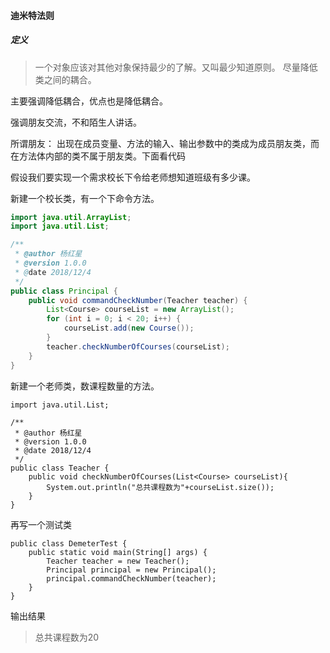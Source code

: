 #### 迪米特法则
##### 定义
> 一个对象应该对其他对象保持最少的了解。又叫最少知道原则。
尽量降低类之间的耦合。

主要强调降低耦合，优点也是降低耦合。

强调朋友交流，不和陌生人讲话。

所谓朋友：
出现在成员变量、方法的输入、输出参数中的类成为成员朋友类，而在方法体内部的类不属于朋友类。下面看代码

假设我们要实现一个需求校长下令给老师想知道班级有多少课。

新建一个校长类，有一个下命令方法。
```java
import java.util.ArrayList;
import java.util.List;

/**
 * @author 杨红星
 * @version 1.0.0
 * @date 2018/12/4
 */
public class Principal {
    public void commandCheckNumber(Teacher teacher) {
        List<Course> courseList = new ArrayList();
        for (int i = 0; i < 20; i++) {
            courseList.add(new Course());
        }
        teacher.checkNumberOfCourses(courseList);
    }
}
```
新建一个老师类，数课程数量的方法。

```
import java.util.List;

/**
 * @author 杨红星
 * @version 1.0.0
 * @date 2018/12/4
 */
public class Teacher {
    public void checkNumberOfCourses(List<Course> courseList){
        System.out.println("总共课程数为"+courseList.size());
    }
}

```
再写一个测试类

```
public class DemeterTest {
    public static void main(String[] args) {
        Teacher teacher = new Teacher();
        Principal principal = new Principal();
        principal.commandCheckNumber(teacher);
    }
}
```
输出结果
> 总共课程数为20

